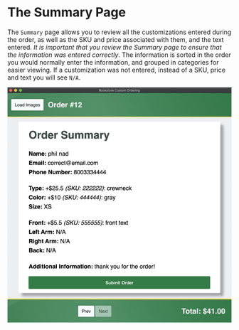 # The Summary Page

The `Summary` page allows you to review all the customizations entered during the order, as well as the SKU and price associated with them, and the text entered. *It is important that you review the Summary page to ensure that the information was entered correctly*. The information is sorted in the order you would normally enter the information, and grouped in categories for easier viewing. If a customization was not entered, instead of a SKU, price and text you will see `N/A`.

![Summary](images/summary.jpg)